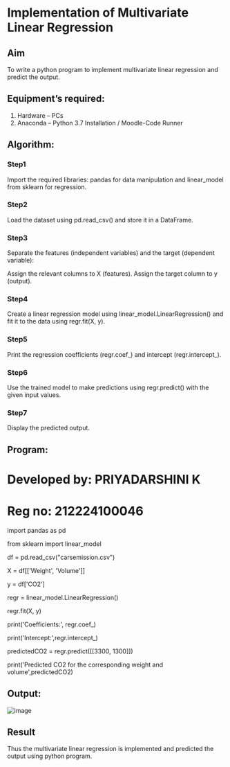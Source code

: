 # Implementation of Multivariate Linear Regression
## Aim
To write a python program to implement multivariate linear regression and predict the output.
## Equipment’s required:
1.	Hardware – PCs
2.	Anaconda – Python 3.7 Installation / Moodle-Code Runner
## Algorithm:
### Step1
Import the required libraries: pandas for data manipulation and linear_model from sklearn for regression.

### Step2
Load the dataset using pd.read_csv() and store it in a DataFrame.

### Step3
Separate the features (independent variables) and the target (dependent variable):

Assign the relevant columns to X (features).
Assign the target column to y (output).

### Step4
Create a linear regression model using linear_model.LinearRegression() and fit it to the data using regr.fit(X, y).

### Step5
Print the regression coefficients (regr.coef_) and intercept (regr.intercept_).

### Step6 
Use the trained model to make predictions using regr.predict() with the given input values.

### Step7
Display the predicted output.


## Program:

# Developed by: PRIYADARSHINI K

# Reg no: 212224100046

import pandas as pd

from sklearn import linear_model

df = pd.read_csv("carsemission.csv")

X = df[['Weight', 'Volume']]

y = df['CO2']

regr = linear_model.LinearRegression()

regr.fit(X, y)

print('Coefficients:', regr.coef_)

print('Intercept:',regr.intercept_)

predictedCO2 = regr.predict([[3300, 1300]])

print('Predicted CO2 for the corresponding weight and volume',predictedCO2)


## Output:
![image](https://github.com/user-attachments/assets/444c42a7-5aa2-4aab-8921-394776aa523d)

## Result
Thus the multivariate linear regression is implemented and predicted the output using python program.

